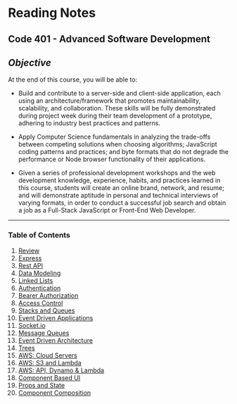 # Reading Notes

## **Code 401 - Advanced Software Development**

## **_Objective_**

At the end of this course, you will be able to:

- Build and contribute to a server-side and client-side application, each using an architecture/framework that promotes maintainability, scalability, and collaboration. These skills will be fully demonstrated during project week during their team development of a prototype, adhering to industry best practices and patterns.

- Apply Computer Science fundamentals in analyzing the trade-offs between competing solutions when choosing algorithms; JavaScript coding patterns and practices; and byte formats that do not degrade the performance or Node browser functionality of their applications.

- Given a series of professional development workshops and the web development knowledge, experience, habits, and practices learned in this course, students will create an online brand, network, and resume; and will demonstrate aptitude in personal and technical interviews of varying formats, in order to conduct a successful job search and obtain a job as a Full-Stack JavaScript or Front-End Web Developer.

---

### **Table of Contents**

1. [Review](01-review-research-discuss.md)
2. [Express](02-express.md)
3. [Rest API](03-rest-api.md)
4. [Data Modeling](04-data-modeling.md)
5. [Linked Lists](05-linked-lists.md)
6. [Authentication](06-authentication.md)
7. [Bearer Authorization](07-bearer-auth.md)
8. [Access Control](08-access-control.md)
9. [Stacks and Queues](09-stacks-and-queues.md)
10. [Event Driven Applications](10-events.md)
11. [Socket.io](11-sockets.md) 
12. [Message Queues](12-message-queues.md)
13. [Event Driven Architecture](13-event-arch.md)
14. [Trees](14-trees.md)
15. [AWS: Cloud Servers](15-aws-cloud-servers.md)
16. [AWS: S3 and Lambda](16-aws-s3lambda.md)
17. [AWS: API, Dynamo & Lambda](17-aws-storage.md)
18. [Component Based UI](18-component-ui.md)
19. [Props and State](19-props-state.md)
20. [Component Composition](20-component-comp.md)